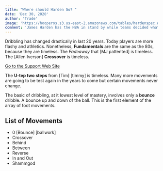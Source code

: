 ```yaml
---
title: "Where should Harden Go? "
date: 'Dec 30, 2020'
author: 'Trade'
image: 'https://hooperos.s3.us-east-2.amazonaws.com/tables/hardenspec.webp'
comment: 'James Harden has the NBA in stand by while teams decided what assets to trade.'
---
```



 
 
Dribbling has changed drastically in last 20 years. Today players are more flashy and athletics. Nonetheless, **Fundamentals** are the same as the 80s, because they are timeless. The *Fadeaway* that [MJ pattented] is timeless. The [Allen Iverson] **Crossover** is timeless. 

[Go to the Support Web Site](https://support.west-wind.com)


The **U-tep two steps** from [Tim] [timmy] is timeless. Many more movements are going to be test again in the years to come but certain movements never change.

The basic of dribbling, at it lowest level of mastery, involves only a **bounce** dribble. A bounce up and down of the ball. This is the first element of the array of foot movements.

 ##  List of Movements
 -  0 [Bounce] [ballwork]
 - Crossover
 - Behind
 - Between
 - Reverse
 - In and Out
 - Shammgod


 
 